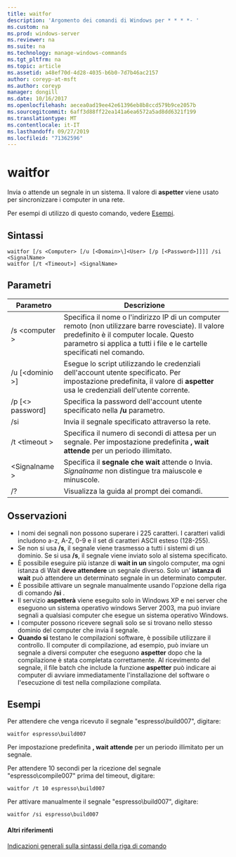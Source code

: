 ```yaml
---
title: waitfor
description: 'Argomento dei comandi di Windows per * * * *- '
ms.custom: na
ms.prod: windows-server
ms.reviewer: na
ms.suite: na
ms.technology: manage-windows-commands
ms.tgt_pltfrm: na
ms.topic: article
ms.assetid: a48ef70d-4d28-4035-b6b0-7d7b46ac2157
author: coreyp-at-msft
ms.author: coreyp
manager: dongill
ms.date: 10/16/2017
ms.openlocfilehash: aecea0ad19ee42e61396eb8b8ccd579b9ce2057b
ms.sourcegitcommit: 6aff3d88ff22ea141a6ea6572a5ad8dd6321f199
ms.translationtype: MT
ms.contentlocale: it-IT
ms.lasthandoff: 09/27/2019
ms.locfileid: "71362596"
---
```

# <a name="waitfor"></a>waitfor



Invia o attende un segnale in un sistema. Il valore di **aspetter** viene usato per sincronizzare i computer in una rete.

Per esempi di utilizzo di questo comando, vedere [Esempi](#BKMK_examples).

## <a name="syntax"></a>Sintassi

```
waitfor [/s <Computer> [/u [<Domain>\]<User> [/p [<Password>]]]] /si <SignalName>
waitfor [/t <Timeout>] <SignalName>
```

## <a name="parameters"></a>Parametri

|       Parametro       |                                                                                         Descrizione                                                                                          |
|-----------------------|----------------------------------------------------------------------------------------------------------------------------------------------------------------------------------------------|
|    /s \<computer >     | Specifica il nome o l'indirizzo IP di un computer remoto (non utilizzare barre rovesciate). Il valore predefinito è il computer locale. Questo parametro si applica a tutti i file e le cartelle specificati nel comando. |
| /u [\<dominio >\]<User> |                              Esegue lo script utilizzando le credenziali dell'account utente specificato. Per impostazione predefinita, il valore di **aspetter** usa le credenziali dell'utente corrente.                               |
|   /p [\<> password]    |                                                    Specifica la password dell'account utente specificato nella **/u** parametro.                                                     |
|          /si          |                                                                        Invia il segnale specificato attraverso la rete.                                                                        |
|     /t \<timeout >     |                                              Specifica il numero di secondi di attesa per un segnale. Per impostazione predefinita **, wait attende** per un periodo illimitato.                                               |
|     \<Signalname >     |                                                Specifica il **segnale che wait** attende o Invia. *Signalname* non distingue tra maiuscole e minuscole.                                                 |
|          /?           |                                                                             Visualizza la guida al prompt dei comandi.                                                                             |

## <a name="remarks"></a>Osservazioni

-   I nomi dei segnali non possono superare i 225 caratteri. I caratteri validi includono a-z, A-Z, 0-9 e il set di caratteri ASCII esteso (128-255).
-   Se non si usa **/s**, il segnale viene trasmesso a tutti i sistemi di un dominio. Se si usa **/s**, il segnale viene inviato solo al sistema specificato.
-   È possibile eseguire più istanze di **wait in un** singolo computer, ma ogni istanza di Wait **deve attendere** un segnale diverso. Solo un' **istanza di wait** può attendere un determinato segnale in un determinato computer.
-   È possibile attivare un segnale manualmente usando l'opzione della riga di comando **/si** .
-   Il servizio **aspetterà** viene eseguito solo in Windows XP e nei server che eseguono un sistema operativo windows Server 2003, ma può inviare segnali a qualsiasi computer che esegue un sistema operativo Windows.
-   I computer possono ricevere segnali solo se si trovano nello stesso dominio del computer che invia il segnale.
-   **Quando si** testano le compilazioni software, è possibile utilizzare il controllo. Il computer di compilazione, ad esempio, può inviare un segnale a diversi computer che eseguono **aspetter** dopo che la compilazione è stata completata correttamente. Al ricevimento del segnale, il file batch che include la funzione **aspetter** può indicare ai computer di avviare immediatamente l'installazione del software o l'esecuzione di test nella compilazione compilata.

## <a name="BKMK_examples"></a>Esempi

Per attendere che venga ricevuto il segnale "espresso\build007", digitare:
```
waitfor espresso\build007
```
Per impostazione predefinita **, wait attende** per un periodo illimitato per un segnale.

Per attendere 10 secondi per la ricezione del segnale "espresso\compile007" prima del timeout, digitare:
```
waitfor /t 10 espresso\build007
```
Per attivare manualmente il segnale "espresso\build007", digitare:
```
waitfor /si espresso\build007
```

#### <a name="additional-references"></a>Altri riferimenti

[Indicazioni generali sulla sintassi della riga di comando](command-line-syntax-key.md)